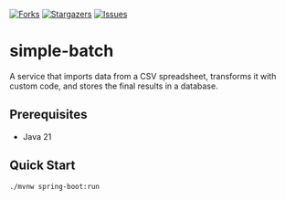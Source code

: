  [![Forks][forks-shield]][forks-url]
 [![Stargazers][stars-shield]][stars-url]
 [![Issues][issues-shield]][issues-url]
 
# simple-batch

A service that imports data from a CSV spreadsheet,
transforms it with custom code, and stores the final results in a database.

 ## Prerequisites

- Java 21

 ## Quick Start

```batch
./mvnw spring-boot:run
```

 <!-- MARKDOWN LINKS & IMAGES -->
 <!-- https://www.markdownguide.org/basic-syntax/#reference-style-links -->
 [forks-shield]: https://img.shields.io/github/forks/dashaun-project-catalog/simple-batch.svg?style=for-the-badge
 [forks-url]: https://github.com/dashaun-project-catalog/simple-batch/forks
 [stars-shield]: https://img.shields.io/github/stars/dashaun-project-catalog/simple-batch.svg?style=for-the-badge
 [stars-url]: https://github.com/dashaun-project-catalog/simple-batch/stargazers
 [issues-shield]: https://img.shields.io/github/issues/dashaun-project-catalog/simple-batch.svg?style=for-the-badge
 [issues-url]: https://github.com/dashaun-project-catalog/simple-batch/issues